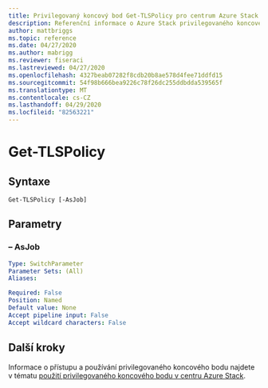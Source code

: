 ```yaml
---
title: Privilegovaný koncový bod Get-TLSPolicy pro centrum Azure Stack
description: Referenční informace o Azure Stack privilegovaného koncového bodu prostředí PowerShell – Get-TLSPolicy
author: mattbriggs
ms.topic: reference
ms.date: 04/27/2020
ms.author: mabrigg
ms.reviewer: fiseraci
ms.lastreviewed: 04/27/2020
ms.openlocfilehash: 4327beab07282f8cdb20b8ae578d4fee71ddfd15
ms.sourcegitcommit: 54f98b666bea9226c78f26dc255ddbdda539565f
ms.translationtype: MT
ms.contentlocale: cs-CZ
ms.lasthandoff: 04/29/2020
ms.locfileid: "82563221"
---
```

# <a name="get-tlspolicy"></a>Get-TLSPolicy

## <a name="syntax"></a>Syntaxe

```
Get-TLSPolicy [-AsJob]
```

## <a name="parameters"></a>Parametry

### <a name="-asjob"></a>– AsJob


```yaml
Type: SwitchParameter
Parameter Sets: (All)
Aliases:

Required: False
Position: Named
Default value: None
Accept pipeline input: False
Accept wildcard characters: False
```

## <a name="next-steps"></a>Další kroky

Informace o přístupu a používání privilegovaného koncového bodu najdete v tématu [použití privilegovaného koncového bodu v centru Azure Stack](https://docs.microsoft.com/azure-stack/operator/azure-stack-privileged-endpoint).